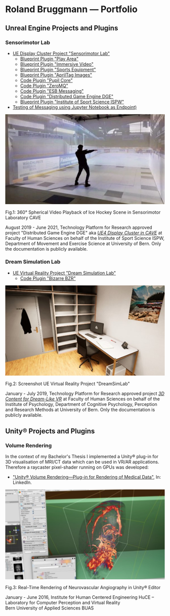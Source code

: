 # Roland Bruggmann &mdash; Portfolio

## Unreal Engine Projects and Plugins

### Sensorimotor Lab

* [UE Display Cluster Project "Sensorimotor Lab"](SensorimotorLab)
  * [Blueprint Plugin "Play Area"](PlayArea)
  * [Blueprint Plugin "Immersive Video"](ImmersiveVideo)
  * [Blueprint Plugin "Sports Equipment"](SportsEquipment)
  * [Blueprint Plugin "AprilTag Images"](AprilTagImages)
  * [Code Plugin "Pupil Core"](Pupil)
  * [Code Plugin "ZeroMQ"](ZeroMQ)
  * [Code Plugin "ESB Messaging"](ESBMessaging)
  * [Code Plugin "Distributed Game Engine DGE"](DGE)
  * [Blueprint Plugin "Institute of Sport Science ISPW"](ISPW)
* [Testing of Messaging using Jupyter Notebook as Endpoint)](ISPW/Testing/)

![360° Spherical Video Playback in Sensorimotor Laboratory CAVE: Ice Hockey Scene](TeaserSensorimotorLab.jpg "360° Spherical Video Playback in Sensorimotor Laboratory CAVE: Ice Hockey Scene")<figcaption>Fig.1: 360° Spherical Video Playback of Ice Hockey Scene in Sensorimotor Laboratory CAVE</figcaption>

August 2019 - June 2021, Technology Platform for Research approved project "Distributed Game Engine DGE" aka [*UE4 Display Cluster in CAVE*](https://www.tpf.philhum.unibe.ch/portfolio/ue4DisplayCluster) at Faculty of Human Sciences on behalf of the Institute of Sport Science ISPW, Department of Movement and Exercise Science at University of Bern. Only the documentation is publicly available.

### Dream Simulation Lab

* [UE Virtual Reality Project "Dream Simulation Lab"](DreamSimLab)
  <!-- * [Content Plugin "Virtual Learning Attendance VIRLA"](VIRLA) -->
  * [Code Plugin "Bizarre BZR"](BZR)

![Teaser DreamSimLab](TeaserDreamSimLab.jpg "Teaser DreamSimLab")<figcaption>Fig.2: Screenshot UE Virtual Reality Project "DreamSimLab"</figcaption>

January - July 2019, Technology Platform for Research approved project [*3D Content for Dream-Like VR*](https://www.tpf.philhum.unibe.ch/portfolio/dreamLikeVR) at Faculty of Human Sciences on behalf of the Institute of Psychology, Department of Cognitive Psychology, Perception and Research Methods at University of Bern. Only the documentation is publicly available.

## Unity® Projects and Plugins

### Volume Rendering

In the context of my Bachelor's Thesis I implemented a Unity® plug-in for 3D visualisation of MRI/CT data which can be used in VR/AR applications. Therefore a raycaster pixel-shader running on GPUs was developed:

* ["Unity® Volume Rendering—Plug-in for Rendering of Medical Data"](https://www.linkedin.com/pulse/unity-volume-rendering-roland-bruggmann/), In: LinkedIn.

![Teaser VolumeRendering](TeaserVolumeRendering.jpg "Teaser VolumeRendering")<figcaption>Fig.3: Real-Time Rendering of Neurovascular Angiography in Unity® Editor</figcaption>

January - June 2016, Institute for Human Centered Engineering HuCE – Laboratory for Computer Perception and Virtual Reality
<br>Bern University of Applied Sciences BUAS
